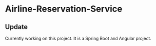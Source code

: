 # Airline-Reservation-Service
## Update
Currently working on this project. It is a Spring Boot and Angular project.
